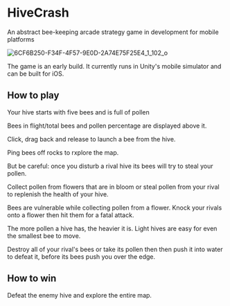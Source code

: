 # HiveCrash
An abstract bee-keeping arcade strategy game in development for mobile platforms

![6CF6B250-F34F-4F57-9E0D-2A74E75F25E4_1_102_o](https://user-images.githubusercontent.com/69108995/199711586-8c476f00-0bf5-4a3c-a481-24830eccbb8f.jpeg)


The game is an early build. It currently runs in Unity's mobile simulator and can be built for iOS.

## How to play

Your hive starts with five bees and is full of pollen

Bees in flight/total bees and pollen percentage are displayed above it.

Click, drag back and release to launch a bee from the hive.

Ping bees off rocks to rxplore the map. 

But be careful: once you disturb a rival hive its bees will try to steal your pollen.

Collect pollen from flowers that are in bloom or steal pollen from your rival to replenish the health of your hive.

Bees are vulnerable while collecting pollen from a flower. Knock your rivals onto a flower then hit them for a fatal attack.

The more pollen a hive has, the heavier it is. Light hives are easy for even the smallest bee to move.

Destroy all of your rival's bees or take its pollen then then push it into water to defeat it, before its bees push you over the edge.

## How to win

Defeat the enemy hive and explore the entire map.

